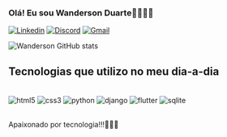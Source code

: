 ### Olá! Eu sou Wanderson Duarte👨🏻‍💻👋

[![Linkedin](https://img.shields.io/badge/LinkedIn-0077B5?style=for-the-badge&logo=linkedin&logoColor=white)](https://www.linkedin.com/in/wanderson-barbosa-duarte-73a1b91a2/)
[![Discord](https://img.shields.io/badge/Discord-7289DA?style=for-the-badge&logo=discord&logoColor=white)](#8054)
[![Gmail](https://img.shields.io/badge/Gmail-D14836?style=for-the-badge&logo=gmail&logoColor=white)](wanderson.barbosa.duarte24@gmail.com)

![Wanderson GitHub stats](https://github-readme-stats.vercel.app/api?username=waandersonduarte&show_icons=true&theme=radical)

## Tecnologias que utilizo no meu dia-a-dia

<div style="display>: inline_block"><br>
    <img align="center" alt="html5" src="https://img.shields.io/badge/HTML5-E34F26?style=for-the-badge&logo=html5&logoColor=white" />
    <img align="center" alt="css3" src="https://img.shields.io/badge/CSS3-1572B6?style=for-the-badge&logo=css3&logoColor=white" />
    <img align="center" alt="python" src="https://img.shields.io/badge/Python-14354C?style=for-the-badge&logo=python&logoColor=yellow" />
    <img align="center" alt="django" src="https://img.shields.io/badge/Django-092E20?style=for-the-badge&logo=django&logoColor=white" />
    <img align="center" alt="flutter" src="	https://img.shields.io/badge/Flutter-02569B?style=for-the-badge&logo=flutter&logoColor=white" />
    <img align="center" alt="sqlite" src="https://img.shields.io/badge/SQLite-07405E?style=for-the-badge&logo=sqlite&logoColor=white" />
</div><br>

Apaixonado por tecnologia!!!👨🏻‍💻
